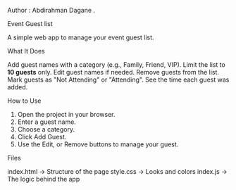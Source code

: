 
 Author : Abdirahman Dagane .
 
 Event Guest list

A simple web app to manage your event guest list.



What It Does

 Add guest names with a category (e.g., Family, Friend, VIP).
 Limit the list to **10 guests** only.
 Edit guest names if needed.
 Remove guests from the list.
 Mark guests as "Not Attending" or "Attending".
 See the time each guest was added.



 How to Use

1. Open the project in your browser.
2. Enter a guest name.
3. Choose a category.
4. Click Add Guest.
5. Use the  Edit, or Remove buttons to manage your guest.



Files

index.html → Structure of the page
 style.css → Looks and colors
index.js → The logic behind the app




